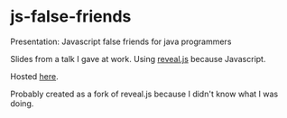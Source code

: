 js-false-friends
================

Presentation: Javascript false friends for java programmers

Slides from a talk I gave at work. Using [reveal.js](http://lab.hakim.se/reveal-js/#/) because Javascript.

Hosted [here](http://wcurrie.github.io/js-false-friends).

Probably created as a fork of reveal.js because I didn't know what I was doing.
